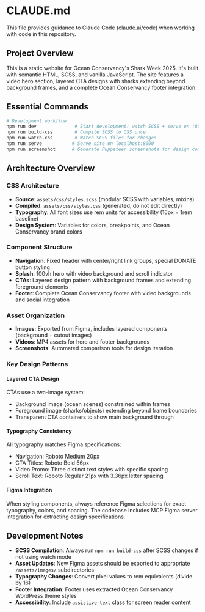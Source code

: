 # CLAUDE.md

This file provides guidance to Claude Code (claude.ai/code) when working with code in this repository.

## Project Overview

This is a static website for Ocean Conservancy's Shark Week 2025. It's built with semantic HTML, SCSS, and vanilla JavaScript. The site features a video hero section, layered CTA designs with sharks extending beyond background frames, and a complete Ocean Conservancy footer integration.

## Essential Commands

```bash
# Development workflow
npm run dev              # Start development: watch SCSS + serve on :8000
npm run build-css        # Compile SCSS to CSS once
npm run watch-css        # Watch SCSS files for changes
npm run serve           # Serve site on localhost:8000
npm run screenshot      # Generate Puppeteer screenshots for design comparison
```

## Architecture Overview

### CSS Architecture
- **Source**: `assets/css/styles.scss` (modular SCSS with variables, mixins)
- **Compiled**: `assets/css/styles.css` (generated, do not edit directly)
- **Typography**: All font sizes use rem units for accessibility (16px = 1rem baseline)
- **Design System**: Variables for colors, breakpoints, and Ocean Conservancy brand colors

### Component Structure
- **Navigation**: Fixed header with center/right link groups, special DONATE button styling
- **Splash**: 100vh hero with video background and scroll indicator
- **CTAs**: Layered design pattern with background frames and extending foreground elements
- **Footer**: Complete Ocean Conservancy footer with video backgrounds and social integration

### Asset Organization
- **Images**: Exported from Figma, includes layered components (background + cutout images)
- **Videos**: MP4 assets for hero and footer backgrounds
- **Screenshots**: Automated comparison tools for design iteration

### Key Design Patterns

#### Layered CTA Design
CTAs use a two-image system:
- Background image (ocean scenes) constrained within frames
- Foreground image (sharks/objects) extending beyond frame boundaries
- Transparent CTA containers to show main background through

#### Typography Consistency
All typography matches Figma specifications:
- Navigation: Roboto Medium 20px
- CTA Titles: Roboto Bold 56px  
- Video Promo: Three distinct text styles with specific spacing
- Scroll Text: Roboto Regular 21px with 3.36px letter spacing

#### Figma Integration
When styling components, always reference Figma selections for exact typography, colors, and spacing. The codebase includes MCP Figma server integration for extracting design specifications.

## Development Notes

- **SCSS Compilation**: Always run `npm run build-css` after SCSS changes if not using watch mode
- **Asset Updates**: New Figma assets should be exported to appropriate `/assets/images/` subdirectories
- **Typography Changes**: Convert pixel values to rem equivalents (divide by 16)
- **Footer Integration**: Footer uses extracted Ocean Conservancy WordPress theme styles
- **Accessibility**: Include `assistive-text` class for screen reader content